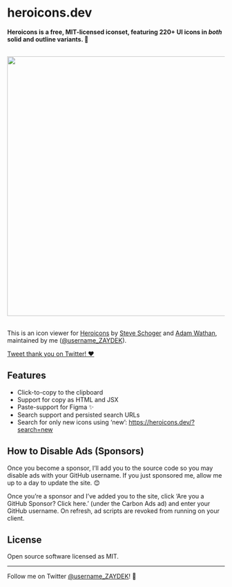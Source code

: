# heroicons.dev

**Heroicons is a free, MIT-licensed iconset, featuring 220+ UI icons in _both_ solid and outline variants. 🥳**

<br>
<div align="center">
	<img src="https://heroicons.dev/social.png" width="600">
</div>
<br>

This is an icon viewer for [Heroicons](https://github.com/refactoringui/heroicons) by [Steve Schoger](https://twitter.com/steveschoger) and [Adam Wathan](https://twitter.com/adamwathan), maintained by me ([@username_ZAYDEK](https://twitter.com/username_ZAYDEK)).

[Tweet thank you on Twitter! ❤️](https://twitter.com/intent/tweet?text=Thanks%20@steveschoger,%20@adamwathan,%20and%20@username_ZAYDEK%20for%20Heroicons!%20%F0%9F%A4%A9&url=https://heroicons.dev)

## Features

- Click-to-copy to the clipboard
- Support for copy as HTML and JSX
- Paste-support for Figma ✨
- Search support and persisted search URLs
- Search for only new icons using ‘new’: https://heroicons.dev/?search=new

## How to Disable Ads (Sponsors)

Once you become a sponsor, I’ll add you to the source code so you may disable ads with your GitHub username. If you just sponsored me, allow me up to a day to update the site. 😊

Once you’re a sponsor and I’ve added you to the site, click ‘Are you a GitHub Sponsor? Click here.’ (under the Carbon Ads ad) and enter your GitHub username. On refresh, ad scripts are revoked from running on your client.

<!--

## Links

- [Open in GitHub](https://www.figma.com/file/vfjBXrSSOCgmVEX5fdvV4L)
- [Open in Figma](https://www.figma.com/file/vfjBXrSSOCgmVEX5fdvV4L)
- [Tweet thank you on Twitter!](https://twitter.com/intent/tweet?text=Thanks%20@steveschoger,%20@adamwathan,%20and%20@username_ZAYDEK%20for%20Heroicons!%20%F0%9F%A4%A9&url=https://heroicons.dev)
- [Sponsor **@codex-zaydek**!](https://github.com/sponsors/codex-zaydek)

-->

## License

Open source software licensed as MIT.

---

Follow me on Twitter [@username_ZAYDEK](https://twitter.com/username_ZAYDEK)! 🖖
